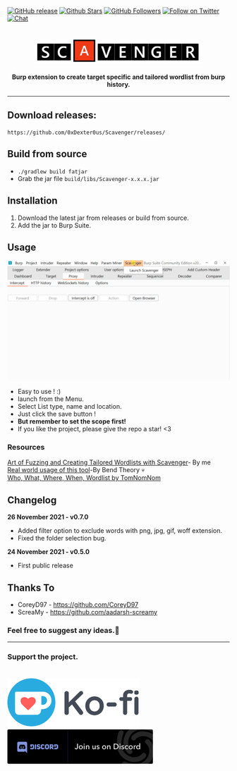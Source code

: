 [![GitHub release](https://img.shields.io/github/release/0xDexter0us/Scavenger.svg)](https://github.com/0xDexter0us/Scavenger/releases) 
[![Github Stars](https://img.shields.io/github/stars/0xDexter0us/Scavenger.svg?style=social&label=Stars)](https://github.com/0xDexter0us/Scavenger/) 
[![GitHub Followers](https://img.shields.io/github/followers/0xDexter0us.svg?style=social&label=Follow)](https://github.com/0xDexter0us/Scavenger/)
[![Follow on Twitter](https://img.shields.io/twitter/follow/0xDexter0us.svg?style=social&label=Follow)](https://twitter.com/intent/follow?screen_name=0xDexter0us)
[![Chat](https://img.shields.io/badge/chat-on%20discord-7289da.svg)](https://discord.gg/bugbounty)


<h1 align="center">
<img src="images/scavenger.PNG" width="380" align="middle" style="vertical-align:top" >
 </h1>
<h4 align="center">Burp extension to create target specific and tailored wordlist from burp history.</h4>

---

## Download releases:
`https://github.com/0xDexter0us/Scavenger/releases/`

## Build from source
* `./gradlew build fatjar`
* Grab the jar file `build/libs/Scavenger-x.x.x.jar`

## Installation
1. Download the latest jar from releases or build from source.
2. Add the jar to Burp Suite.

## Usage
![Usage Gif](images/Animation.gif)


* Easy to use ! :) 
* launch from the Menu.
* Select List type, name and location.
* Just click the save button ! 
* **But remember to set the scope first!**
* If you like the project, please give the repo a star! <3
### Resources
[Art of Fuzzing and Creating Tailored Wordlists with Scavenger](https://blog.dexter0us.com/posts/art-of-fuzzing-and-tailored-wordlist/)- By me<br>
[Real world usage of this tool](https://bendtheory.medium.com/finding-and-exploiting-unintended-functionality-in-main-web-app-apis-6eca3ef000af)-By Bend Theory :skull:<br>
[Who, What, Where, When, Wordlist by TomNomNom](https://www.youtube.com/watch?v=W4_QCSIujQ4)
## Changelog
**26 November 2021 - v0.7.0**
 - Added filter option to exclude words with png, jpg, gif, woff extension.
 - Fixed the folder selection bug.

**24 November 2021 - v0.5.0**
 - First public release

## Thanks To

* CoreyD97 - https://github.com/CoreyD97
* ScreaMy - https://github.com/aadarsh-screamy

### Feel free to suggest any ideas.:slightly_smiling_face:
-----
### Support the project.
<h1 align="left">
<a href="https://ko-fi.com/Q5Q76ZT6K"><img src="images/ko-fi.png" width="300" alt="ko-fi"></a>   <a href="https://discord.gg/bugbounty"><img src="images/Join-Discord.png" width="330" alt="Join Discord"></a>
</h1>
